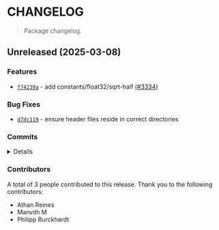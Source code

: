 # CHANGELOG

> Package changelog.

<section class="release" id="unreleased">

## Unreleased (2025-03-08)

<section class="features">

### Features

-   [`f74239a`](https://github.com/stdlib-js/stdlib/commit/f74239a7b9e105a5694432d53bcf912d289c0417) - add constants/float32/sqrt-half [(#3334)](https://github.com/stdlib-js/stdlib/pull/3334)

</section>

<!-- /.features -->

<section class="bug-fixes">

### Bug Fixes

-   [`d7dc119`](https://github.com/stdlib-js/stdlib/commit/d7dc1197d55a17e6d3f9df1c17b2e13fe57df916) - ensure header files reside in correct directories

</section>

<!-- /.bug-fixes -->

<section class="commits">

### Commits

<details>

-   [`299025d`](https://github.com/stdlib-js/stdlib/commit/299025d0d1509d90fc08bc8980bb8001b79c48c4) - **docs:** update related packages sections [(#5867)](https://github.com/stdlib-js/stdlib/pull/5867) _(by stdlib-bot, Athan Reines)_
-   [`d7dc119`](https://github.com/stdlib-js/stdlib/commit/d7dc1197d55a17e6d3f9df1c17b2e13fe57df916) - **fix:** ensure header files reside in correct directories _(by Philipp Burckhardt)_
-   [`f74239a`](https://github.com/stdlib-js/stdlib/commit/f74239a7b9e105a5694432d53bcf912d289c0417) - **feat:** add constants/float32/sqrt-half [(#3334)](https://github.com/stdlib-js/stdlib/pull/3334) _(by Manvith M, stdlib-bot)_

</details>

</section>

<!-- /.commits -->

<section class="contributors">

### Contributors

A total of 3 people contributed to this release. Thank you to the following contributors:

-   Athan Reines
-   Manvith M
-   Philipp Burckhardt

</section>

<!-- /.contributors -->

</section>

<!-- /.release -->


